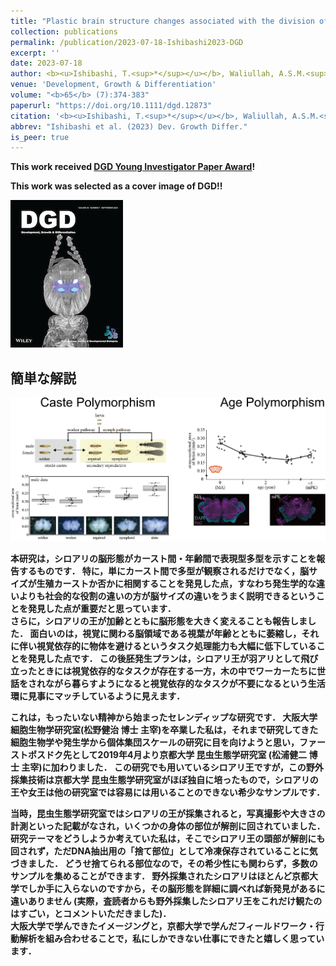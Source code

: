```yaml
---
title: "Plastic brain structure changes associated with the division of labor and aging in termites"
collection: publications
permalink: /publication/2023-07-18-Ishibashi2023-DGD
excerpt: ''
date: 2023-07-18
author: <b><u>Ishibashi, T.<sup>*</sup></u></b>, Waliullah, A.S.M.<sup>*</sup>, Aramaki, S., Kamiya, M., Kahyo, T., Nakamura, K., Tasaki, E., Takata, M., Setou, M., Matsuura, K.<sup>†</sup> 
venue: 'Development, Growth & Differentiation'
volume: "<b>65</b> (7):374-383"
paperurl: "https://doi.org/10.1111/dgd.12873"
citation: '<b><u>Ishibashi, T.<sup>*</sup></u></b>, Waliullah, A.S.M.<sup>*</sup>, Aramaki, S., Kamiya, M., Kahyo, T., Nakamura, K., Tasaki, E., Takata, M., Setou, M., Matsuura, K.<sup>†</sup> (2023) "Plastic brain structure changes associated with the division of labor and aging in termites" <i>Development, Growth & Differentiation</i>.'
abbrev: "Ishibashi et al. (2023) Dev. Growth Differ."
is_peer: true
---
```


<b>This work received [DGD Young Investigator Paper Award](/awards/2024-Jun-YoungInvestigatorPaperAward-JSDB)<b>!

<b>This work was selected as a cover image of DGD!!</b>

[![Cover Image of DGD (volume 65, issue 7)](/images/20230921_DGD_vol65_7.jpg)](https://onlinelibrary.wiley.com/doi/epdf/10.1111/dgd.12787)

## 簡単な解説

![](../images/Ishibashi2023_Fig.webp)

本研究は，**シロアリの脳形態がカースト間・年齢間で表現型多型を示す**ことを報告するものです．
特に，単にカースト間で多型が観察されるだけでなく，脳サイズが生殖カーストか否かに相関することを発見した点，すなわち**発生学的な違いよりも社会的な役割の違いの方が脳サイズの違いをうまく説明できる**ということを発見した点が重要だと思っています．  
さらに，**シロアリの王が加齢とともに脳形態を大きく変える**ことも報告しました．
面白いのは，**視覚に関わる脳領域である視葉が年齢とともに萎縮し，それに伴い視覚依存的に物体を避けるというタスク処理能力も大幅に低下している**ことを発見した点です．
この後胚発生プランは，シロアリ王が羽アリとして飛び立ったときには視覚依存的なタスクが存在する一方，木の中でワーカーたちに世話をされながら暮らすようになると視覚依存的なタスクが不要になるという生活環に見事にマッチしているように見えます．

これは，もったいない精神から始まったセレンディップな研究です．
大阪大学 細胞生物学研究室(松野健治 博士 主宰)を卒業した私は，それまで研究してきた細胞生物学や発生学から個体集団スケールの研究に目を向けようと思い，ファーストポスドク先として2019年4月より京都大学 昆虫生態学研究室 (松浦健二 博士 主宰)に加わりました．
この研究でも用いているシロアリ王ですが，この野外採集技術は京都大学 昆虫生態学研究室がほぼ独自に培ったもので，シロアリの王や女王は他の研究室では容易には用いることのできない希少なサンプルです．

当時，昆虫生態学研究室ではシロアリの王が採集されると，写真撮影や大きさの計測といった記載がなされ，いくつかの身体の部位が解剖に回されていました．
研究テーマをどうしようか考えていた私は，そこでシロアリ王の頭部が解剖にも回されず，ただDNA抽出用の「捨て部位」として冷凍保存されていることに気づきました．
どうせ捨てられる部位なので，その希少性にも関わらず，多数のサンプルを集めることができます．
野外採集されたシロアリはほとんど京都大学でしか手に入らないのですから，その脳形態を詳細に調べれば新発見があるに違いありません
(実際，査読者からも野外採集したシロアリ王をこれだけ観たのはすごい，とコメントいただきました)．  
大阪大学で学んできたイメージングと，京都大学で学んだフィールドワーク・行動解析を組み合わせることで，私にしかできない仕事にできたと嬉しく思っています．

<!--
以下はこぼれ話から更にこぼれた話である．

この論文は，机をバンバン叩いたり大声で罵倒・侮辱されたりという，責任著者による恫喝的・暴力的で不適切な対応のもと執筆された．
この恨みは骨髄まで至っている．
論文として特筆すべきは，当該行為を行った責任著者が「お前(筆者)には論文を書く能力が無いから俺が書く」とまで言ってイントロダクションを執筆したにも関わらず，査読者が当該イントロダクションを「無意味である」として一蹴したことである．
結局のところアカデミックで論理的な文章を書く能力が無いのは当該責任著者なのではないかと思われる．
逆に，私が執筆したディスカッションは，「こんなんでは全然ダメ」などと理由も述べずに否定され続けたにも関わらず，気付けばそのまま投稿され，査読者からも特に問題なく受容された．

以上の論文執筆でのやり取りも含んだ，それ以外の研究生活での様々な問題により，私は昆虫生態学研究室を去ることにした．
特に，シロアリの遺伝子組換えという難題の進捗が思うように出ないとき，大声で罵倒されながら「そんなんもできないなら(ラボを)去れ」と必要以上の恫喝行為に及ばれたことが決定的となった．
この件について，「あれは言い過ぎであったし，それ以外にも机を叩いたり大声で罵倒するのをやめてほしい」と直接伝えたが，とくに謝罪もなく有耶無耶にされ，
あまつさえ翌週のラボミーティングで「この間，ポスドクから『指導を甘くしてください』と言われた」などと虚言による言い訳(にもなっていないが)を為された始末である．

上記の解説で，最後に「私にしかできない仕事にできたと嬉しく思っています」と書いたが，元の文章では「誇らしく思っています」と書いていた．
途中で，全く誇らしく思っていないことに気づいたので書き換えた．
恫喝と侮辱で自分の自尊心を高めるような恥ずべき人間との共著論文は，不名誉な論文でもあるためだ．
おそらく，この論文については彼の中で記憶が捏造され，「無能なポスドクの論文を書いてあげた俺」という舞台装置として研究室で語られるのだろう．
彼の研究室を去るとき，彼に関わる人間関係はすべて損切りする覚悟を決めた．
悔しい部分もあるが，この論文も含めた彼の人間性の評価は，私の周囲の人々に任せたいと思う．

もしこの記載を見つけた人がいるならば，ゆめゆめ当該人物と関わるなかれと忠告したい．
ただし，当該人物を除き，昆虫生態学研究室で関わった人々は能力的にも人格的にも優れていたことは書き添えておく．
-->
